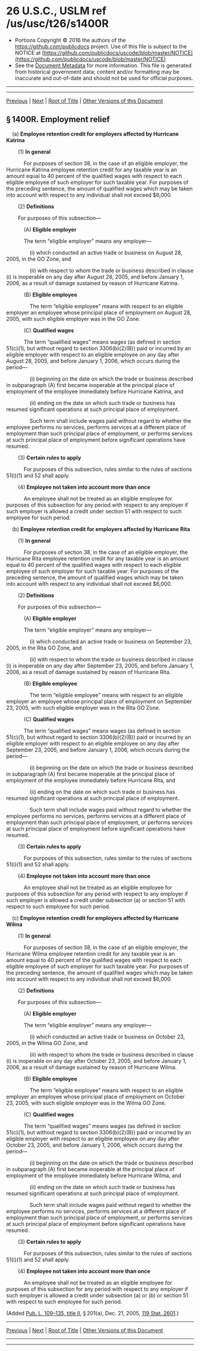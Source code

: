 ---
---

# 26 U.S.C., USLM ref /us/usc/t26/s1400R

* Portions Copyright © 2016 the authors of the https://github.com/publicdocs project.
  Use of this file is subject to the NOTICE at [https://github.com/publicdocs/uscode/blob/master/NOTICE](https://github.com/publicdocs/uscode/blob/master/NOTICE)
* See the [Document Metadata](././../../../../../../..//README.md) for more information.
  This file is generated from historical government data; content and/or formatting may be inaccurate and out-of-date and should not be used for official purposes.

----------
----------

[Previous](./../../../../../../..//us/usc/t26/stA/ch1/schY/ptII/m__us_usc_t26_s1400Q.md) | [Next](./../../../../../../..//us/usc/t26/stA/ch1/schY/ptII/m__us_usc_t26_s1400S.md) | [Root of Title](./../../../../../../../) | [Other Versions of this Document](https://publicdocs.github.io/go/links?ns=uslm&ref=%2Fus%2Fusc%2Ft26%2Fs1400R)

## § 1400R. Employment relief

    (a) __Employee retention credit for employers affected by Hurricane Katrina__ 

        (1) __In general__ 

            For purposes of section 38, in the case of an eligible employer, the Hurricane Katrina employee retention credit for any taxable year is an amount equal to 40 percent of the qualified wages with respect to each eligible employee of such employer for such taxable year. For purposes of the preceding sentence, the amount of qualified wages which may be taken into account with respect to any individual shall not exceed $6,000.

        (2) __Definitions__ 

        For purposes of this subsection—

            (A) __Eligible employer__ 

            The term “eligible employer” means any employer—

                (i) which conducted an active trade or business on August 28, 2005, in the GO Zone, and

                (ii) with respect to whom the trade or business described in clause (i) is inoperable on any day after August 28, 2005, and before January 1, 2006, as a result of damage sustained by reason of Hurricane Katrina.

            (B) __Eligible employee__ 

                The term “eligible employee” means with respect to an eligible employer an employee whose principal place of employment on August 28, 2005, with such eligible employer was in the GO Zone.

            (C) __Qualified wages__ 

            The term “qualified wages” means wages (as defined in section 51(c)(1), but without regard to section 3306(b)(2)(B)) paid or incurred by an eligible employer with respect to an eligible employee on any day after August 28, 2005, and before January 1, 2006, which occurs during the period—

                (i) beginning on the date on which the trade or business described in subparagraph (A) first became inoperable at the principal place of employment of the employee immediately before Hurricane Katrina, and

                (ii) ending on the date on which such trade or business has resumed significant operations at such principal place of employment.

                Such term shall include wages paid without regard to whether the employee performs no services, performs services at a different place of employment than such principal place of employment, or performs services at such principal place of employment before significant operations have resumed.

        (3) __Certain rules to apply__ 

            For purposes of this subsection, rules similar to the rules of sections 51(i)(1) and 52 shall apply.

        (4) __Employee not taken into account more than once__ 

            An employee shall not be treated as an eligible employee for purposes of this subsection for any period with respect to any employer if such employer is allowed a credit under section 51 with respect to such employee for such period.

    (b) __Employee retention credit for employers affected by Hurricane Rita__ 

        (1) __In general__ 

            For purposes of section 38, in the case of an eligible employer, the Hurricane Rita employee retention credit for any taxable year is an amount equal to 40 percent of the qualified wages with respect to each eligible employee of such employer for such taxable year. For purposes of the preceding sentence, the amount of qualified wages which may be taken into account with respect to any individual shall not exceed $6,000.

        (2) __Definitions__ 

        For purposes of this subsection—

            (A) __Eligible employer__ 

            The term “eligible employer” means any employer—

                (i) which conducted an active trade or business on September 23, 2005, in the Rita GO Zone, and

                (ii) with respect to whom the trade or business described in clause (i) is inoperable on any day after September 23, 2005, and before January 1, 2006, as a result of damage sustained by reason of Hurricane Rita.

            (B) __Eligible employee__ 

                The term “eligible employee” means with respect to an eligible employer an employee whose principal place of employment on September 23, 2005, with such eligible employer was in the Rita GO Zone.

            (C) __Qualified wages__ 

            The term “qualified wages” means wages (as defined in section 51(c)(1), but without regard to section 3306(b)(2)(B)) paid or incurred by an eligible employer with respect to an eligible employee on any day after September 23, 2005, and before January 1, 2006, which occurs during the period—

                (i) beginning on the date on which the trade or business described in subparagraph (A) first became inoperable at the principal place of employment of the employee immediately before Hurricane Rita, and

                (ii) ending on the date on which such trade or business has resumed significant operations at such principal place of employment.

                Such term shall include wages paid without regard to whether the employee performs no services, performs services at a different place of employment than such principal place of employment, or performs services at such principal place of employment before significant operations have resumed.

        (3) __Certain rules to apply__ 

            For purposes of this subsection, rules similar to the rules of sections 51(i)(1) and 52 shall apply.

        (4) __Employee not taken into account more than once__ 

            An employee shall not be treated as an eligible employee for purposes of this subsection for any period with respect to any employer if such employer is allowed a credit under subsection (a) or section 51 with respect to such employee for such period.

    (c) __Employee retention credit for employers affected by Hurricane Wilma__ 

        (1) __In general__ 

            For purposes of section 38, in the case of an eligible employer, the Hurricane Wilma employee retention credit for any taxable year is an amount equal to 40 percent of the qualified wages with respect to each eligible employee of such employer for such taxable year. For purposes of the preceding sentence, the amount of qualified wages which may be taken into account with respect to any individual shall not exceed $6,000.

        (2) __Definitions__ 

        For purposes of this subsection—

            (A) __Eligible employer__ 

            The term “eligible employer” means any employer—

                (i) which conducted an active trade or business on October 23, 2005, in the Wilma GO Zone, and

                (ii) with respect to whom the trade or business described in clause (i) is inoperable on any day after October 23, 2005, and before January 1, 2006, as a result of damage sustained by reason of Hurricane Wilma.

            (B) __Eligible employee__ 

                The term “eligible employee” means with respect to an eligible employer an employee whose principal place of employment on October 23, 2005, with such eligible employer was in the Wilma GO Zone.

            (C) __Qualified wages__ 

            The term “qualified wages” means wages (as defined in section 51(c)(1), but without regard to section 3306(b)(2)(B)) paid or incurred by an eligible employer with respect to an eligible employee on any day after October 23, 2005, and before January 1, 2006, which occurs during the period—

                (i) beginning on the date on which the trade or business described in subparagraph (A) first became inoperable at the principal place of employment of the employee immediately before Hurricane Wilma, and

                (ii) ending on the date on which such trade or business has resumed significant operations at such principal place of employment.

                Such term shall include wages paid without regard to whether the employee performs no services, performs services at a different place of employment than such principal place of employment, or performs services at such principal place of employment before significant operations have resumed.

        (3) __Certain rules to apply__ 

            For purposes of this subsection, rules similar to the rules of sections 51(i)(1) and 52 shall apply.

        (4) __Employee not taken into account more than once__ 

            An employee shall not be treated as an eligible employee for purposes of this subsection for any period with respect to any employer if such employer is allowed a credit under subsection (a) or (b) or section 51 with respect to such employee for such period.

(Added [Pub. L. 109–135, title II][/us/pl/109/135/tII], § 201(a), Dec. 21, 2005, [119 Stat. 2601][/us/stat/119/2601].)

----------

[Previous](./../../../../../../..//us/usc/t26/stA/ch1/schY/ptII/m__us_usc_t26_s1400Q.md) | [Next](./../../../../../../..//us/usc/t26/stA/ch1/schY/ptII/m__us_usc_t26_s1400S.md) | [Root of Title](./../../../../../../../) | [Other Versions of this Document](https://publicdocs.github.io/go/links?ns=uslm&ref=%2Fus%2Fusc%2Ft26%2Fs1400R)

----------
----------

[/us/pl/109/135/tII]: https://publicdocs.github.io/go/links?ns=uslm&ref=%2Fus%2Fpl%2F109%2F135%2FtII
[/us/stat/119/2601]: https://publicdocs.github.io/go/links?ns=uslm&ref=%2Fus%2Fstat%2F119%2F2601


